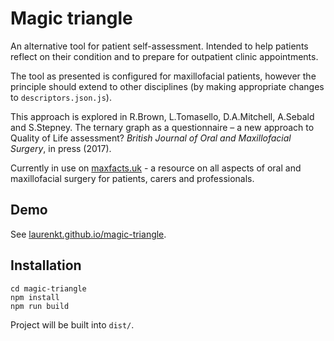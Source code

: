Magic triangle
==============

An alternative tool for patient self-assessment. Intended to help patients reflect on their condition and to prepare for outpatient clinic appointments.

The tool as presented is configured for maxillofacial patients, however the principle should extend to other disciplines (by making appropriate changes to `descriptors.json.js`).

This approach is explored in R.Brown, L.Tomasello, D.A.Mitchell, A.Sebald and S.Stepney. The ternary graph as a questionnaire – a new approach to Quality of Life assessment? <i>British Journal of Oral and Maxillofacial Surgery</i>, in press (2017).

Currently in use on [maxfacts.uk](http://maxfacts.uk) - a resource on all aspects of oral and maxillofacial surgery for patients, carers and professionals.

Demo
----

See [laurenkt.github.io/magic-triangle](https://laurenkt.github.io/magic-triangle/).

Installation
------------

	cd magic-triangle
	npm install
	npm run build

Project will be built into `dist/`.
